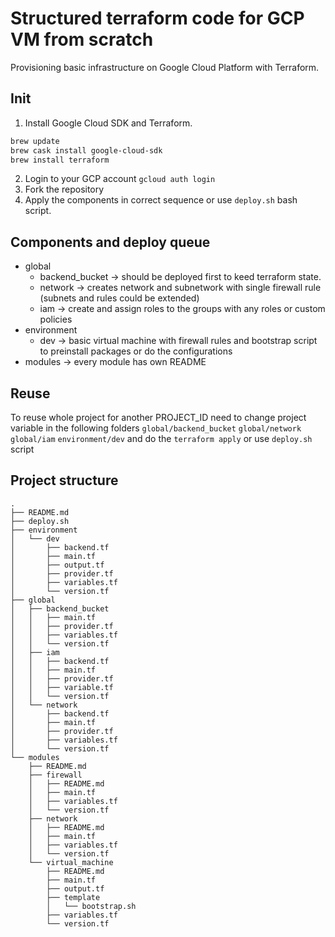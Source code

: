 # Structured terraform code for GCP VM from scratch

Provisioning basic infrastructure on Google Cloud Platform with Terraform.

## Init
1. Install Google Cloud SDK and Terraform.
```bash
brew update
brew cask install google-cloud-sdk
brew install terraform
```
2. Login to your GCP account `gcloud auth login`
3. Fork the repository
4. Apply the components in correct sequence or use `deploy.sh` bash script.

## Components and deploy queue
 
- global
   - backend_bucket -> should be deployed first to keed terraform state.
   - network -> creates network and subnetwork with single firewall rule (subnets and rules could be extended)
   - iam -> create and assign roles to the groups with any roles or custom policies
- environment
   - dev -> basic virtual machine with firewall rules and bootstrap script to preinstall packages or do the configurations
- modules -> every module has own README

## Reuse

To reuse whole project for another PROJECT_ID need to change project variable in the following folders `global/backend_bucket` `global/network` `global/iam` `environment/dev` and do the `terraform apply` or use `deploy.sh` script

## Project structure
```
.
├── README.md
├── deploy.sh
├── environment
│   └── dev
│       ├── backend.tf
│       ├── main.tf
│       ├── output.tf
│       ├── provider.tf
│       ├── variables.tf
│       └── version.tf
├── global
│   ├── backend_bucket
│   │   ├── main.tf
│   │   ├── provider.tf
│   │   ├── variables.tf
│   │   └── version.tf
│   ├── iam
│   │   ├── backend.tf
│   │   ├── main.tf
│   │   ├── provider.tf
│   │   ├── variable.tf
│   │   └── version.tf
│   └── network
│       ├── backend.tf
│       ├── main.tf
│       ├── provider.tf
│       ├── variables.tf
│       └── version.tf
└── modules
    ├── README.md
    ├── firewall
    │   ├── README.md
    │   ├── main.tf
    │   ├── variables.tf
    │   └── version.tf
    ├── network
    │   ├── README.md
    │   ├── main.tf
    │   ├── variables.tf
    │   └── version.tf
    └── virtual_machine
        ├── README.md
        ├── main.tf
        ├── output.tf
        ├── template
        │   └── bootstrap.sh
        ├── variables.tf
        └── version.tf
```